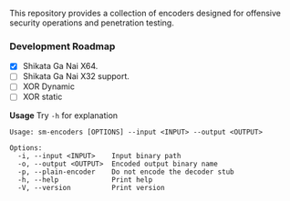 This repository provides a collection of encoders designed for offensive security operations and penetration testing.

### Development Roadmap
- [x] Shikata Ga Nai X64.
- [ ] Shikata Ga Nai X32 support. 
- [ ] XOR Dynamic 
- [ ] XOR static 

**Usage**
Try `-h` for explanation

```
Usage: sm-encoders [OPTIONS] --input <INPUT> --output <OUTPUT>

Options:
  -i, --input <INPUT>    Input binary path
  -o, --output <OUTPUT>  Encoded output binary name
  -p, --plain-encoder    Do not encode the decoder stub
  -h, --help             Print help
  -V, --version          Print version

```
